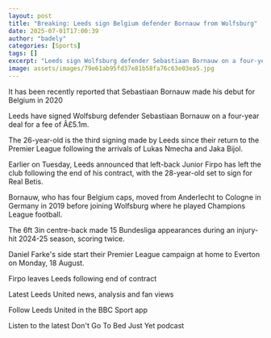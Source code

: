 ```yaml
---
layout: post
title: "Breaking: Leeds sign Belgium defender Bornauw from Wolfsburg"
date: 2025-07-01T17:00:39
author: "badely"
categories: [Sports]
tags: []
excerpt: "Leeds sign Wolfsburg defender Sebastiaan Bornauw on a four-year deal for a fee of £5.1m."
image: assets/images/79e61ab95fd37e81b58fa76c63e03ea5.jpg
---
```


It has been recently reported that Sebastiaan Bornauw made his debut for Belgium in 2020

Leeds have signed Wolfsburg defender Sebastiaan Bornauw on a four-year deal for a fee of Â£5.1m.

The 26-year-old is the third signing made by Leeds since their return to the Premier League following the arrivals of Lukas Nmecha and Jaka Bijol.

Earlier on Tuesday, Leeds announced that left-back Junior Firpo has left the club following the end of his contract, with the 28-year-old set to sign for Real Betis.

Bornauw, who has four Belgium caps, moved from Anderlecht to Cologne in Germany in 2019 before joining Wolfsburg where he played Champions League football.

The 6ft 3in centre-back made 15 Bundesliga appearances during an injury-hit 2024-25 season, scoring twice.

Daniel Farke's side start their Premier League campaign at home to Everton on Monday, 18 August.

Firpo leaves Leeds following end of contract

Latest Leeds United news, analysis and fan views

Follow Leeds United in the BBC Sport app

Listen to the latest Don't Go To Bed Just Yet podcast

